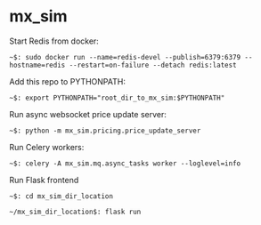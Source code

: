 # mx_sim

Start Redis from docker:

`~$: sudo docker run --name=redis-devel --publish=6379:6379 --hostname=redis --restart=on-failure --detach redis:latest`

Add this repo to PYTHONPATH:

`~$: export PYTHONPATH="root_dir_to_mx_sim:$PYTHONPATH"`

Run async websocket price update server:

`~$: python -m mx_sim.pricing.price_update_server`

Run Celery workers:

`~$: celery -A mx_sim.mq.async_tasks worker --loglevel=info`

Run Flask frontend

`~$: cd mx_sim_dir_location`

`~/mx_sim_dir_location$: flask run`
